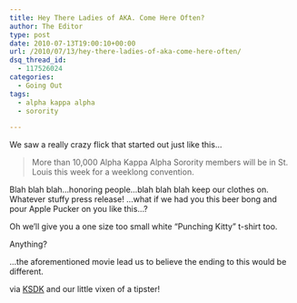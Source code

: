 ```yaml
---
title: Hey There Ladies of AKA. Come Here Often?
author: The Editor
type: post
date: 2010-07-13T19:00:10+00:00
url: /2010/07/13/hey-there-ladies-of-aka-come-here-often/
dsq_thread_id:
  - 117526024
categories:
  - Going Out
tags:
  - alpha kappa alpha
  - sorority

---
```

We saw a really crazy flick that started out just like this&#8230;

> More than 10,000 Alpha Kappa Alpha Sorority members will be in St. Louis this week for a weeklong convention.

Blah blah blah&#8230;honoring people&#8230;blah blah blah keep our clothes on. Whatever stuffy press release! &#8230;what if we had you this beer bong and pour Apple Pucker on you like this&#8230;?

Oh we&#8217;ll give you a one size too small white &#8220;Punching Kitty&#8221; t-shirt too.

Anything?

&#8230;the aforementioned movie lead us to believe the ending to this would be different.

via <a href="http://www.ksdk.com/news/local/story.aspx?storyid=206816" target="_blank">KSDK</a> and our little vixen of a tipster!